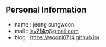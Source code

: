 ## Personal Information
- name : jeong sungwoon
- mail : lay714z@gmail.com
- blog : https://wooni0714.github.io/
